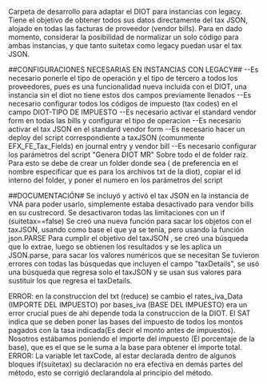 Carpeta de desarrollo para adaptar el DIOT para instancias con legacy.
Tiene el objetivo de obtener todos sus datos directamente del tax JSON, alojado en todas las facturas de proveedor (vendor bills). 
Para en dado momento, considerar la posibilidad de normalizar un solo código para ambas instancias, y que tanto suitetax como legacy puedan usar el tax JSON.



##CONFIGURACIONES NECESARIAS EN INSTANCIAS CON LEGACY##
--Es necesario ponerle el tipo de operación y el tipo de tercero a todos los proveedores, pues es una funcionalidad nueva incluida con el DIOT, una instancia sin el diot no tiene estos dos campos 
previamente llenados
--Es necesario configurar todos los códigos de impuesto (tax codes) en el campo DIOT-TIPO DE IMPUESTO 
--Es necesario activar el standard vendor form en todas las bills y configurar el tipo de operacion
--Es necesario activar el tax JSON en el standard vendor form 
--Es necesario hacer un deploy del script correspondiente a taxJSON (comunmente EFX_FE_Tax_Fields) en journal entry y vendor bill
--Es necesario configurar los parámetros del script "Genera DIOT MR" Sobre todo el de folder raíz. Para esto se debe de crear un folder donde sea ( de preferencia en el nombre especificar que es para los archivos txt de la diot), copiar el id interno del folder, y poner el numero en los parámetros del script


##DOCUMENTACIÓN#
Se incluyó y activó el tax JSON en la instancia de VNA para poder usarlo, simplemente estaba desactivado para vendor bills en su custrecord. 
Se desactivaron todas las limitaciones con un if (suitetax==false)
Se creó una nueva función para sacar los objetos con el taxJSON, usando como base el que ya se tenía, pero usando la función json.PARSE
Para cumplir el objetivo del taxJSON , se creó una búsqueda que lo extrae, luego se obtienen los resultados y se les aplica un JSON.parse, para sacar los valores numéricos que se necesitan
Se tuvieron errores con todas las búsquedas que incluyen el campo "taxDetails", se usó una búsqueda que regresa solo el taxJSON y se usan sus valores para sustituir los que regresa el taxDetails. 

ERROR:  en la construccion del  txt (reduce) se cambio el rates_iva_Data (IMPORTE DEL IMPUESTO) por bases_iva (BASE DEL IMPUESTO) era un error crucial pues de ahi depende toda la construccion de la DIOT. El SAT indica que se deben poner las bases del impuesto de todos los montos pagados con la tasa indicada(Es decir el monto antes de impuestos). Nosotros estábamos poniendo el importe del impuesto (El porcentaje de la base), que es el que se le suma a la base para obtener el importe total. 
ERROR: La variable let taxCode, al estar declarada dentro de algunos bloques if(suitetax) su declaración no era efectiva en demás partes del método, esto se corrigió declarandola al principio del método. 